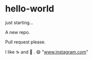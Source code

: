 # hello-world
just starting...

A new repo.

Pull request please.

I like :coffee: and :pizza: . :smile:
"www.instagram.com"
